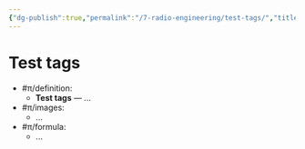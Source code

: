 ```yaml
---
{"dg-publish":true,"permalink":"/7-radio-engineering/test-tags/","title":"Test tags"}
---
```



# Test tags

- #π/definition: 
	- **Test tags** — ...
- #π/images:
	- ...
- #π/formula:
	- ...